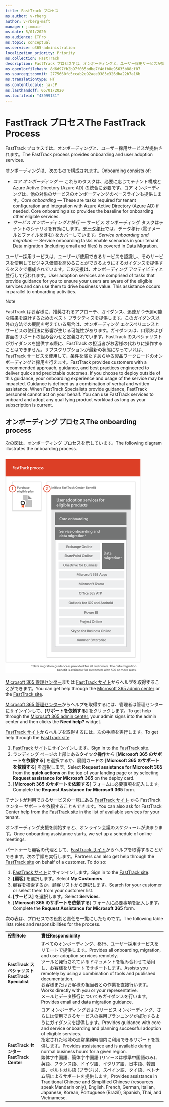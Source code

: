 ```yaml
---
title: FastTrack プロセス
ms.author: v-rberg
author: v-rberg-msft
manager: jimmuir
ms.date: 5/01/2020
ms.audience: ITPro
ms.topic: conceptual
ms.service: o365-administration
localization_priority: Priority
ms.collection: FastTrack
description: FastTrack プロセスでは、オンボーディングと、ユーザー採用サービスが提供されます。
ms.openlocfilehash: 8d6d97fb2b97f035bdbe7f4dfb8e95635b88cf07
ms.sourcegitcommit: 2775660fc5ccab2e92aee9383e326dba22b7a16b
ms.translationtype: HT
ms.contentlocale: ja-JP
ms.lasthandoff: 05/01/2020
ms.locfileid: "43999131"
---
```

# <a name="the-fasttrack-process"></a><span data-ttu-id="e5c4a-103">FastTrack プロセス</span><span class="sxs-lookup"><span data-stu-id="e5c4a-103">The FastTrack Process</span></span>

<span data-ttu-id="e5c4a-104">FastTrack プロセスでは、オンボーディングと、ユーザー採用サービスが提供されます。</span><span class="sxs-lookup"><span data-stu-id="e5c4a-104">The FastTrack process provides onboarding and user adoption services.</span></span> 
  
<span data-ttu-id="e5c4a-105">オンボーディングは、次のもので構成されます。</span><span class="sxs-lookup"><span data-stu-id="e5c4a-105">Onboarding consists of:</span></span>
  
- <span data-ttu-id="e5c4a-p101">*コア オンボーディング* — これらのタスクは、必要に応じてテナント構成と Azure Active Directory (Azure AD) の統合に必要です。コア オンボーディングは、他の対象のサービスのオンボーディングのベースラインも提供します。</span><span class="sxs-lookup"><span data-stu-id="e5c4a-p101">*Core onboarding* — These are tasks required for tenant configuration and integration with Azure Active Directory (Azure AD) if needed. Core onboarding also provides the baseline for onboarding other eligible services.</span></span> 
- <span data-ttu-id="e5c4a-p102">*サービス オンボーディングと移行* — サービス オンボーディング タスクはテナントのシナリオを有効にします。[データ移行](O365-data-migration.md)では、データ移行 (電子メールとファイルを含む) をカバーしています。</span><span class="sxs-lookup"><span data-stu-id="e5c4a-p102">*Service onboarding and migration* — Service onboarding tasks enable scenarios in your tenant. Data migration (including email and files) is covered in [Data Migration](O365-data-migration.md).</span></span> 
    
<span data-ttu-id="e5c4a-p103">ユーザー採用サービスは、ユーザーが使用できるサービスを認識し、そのサービスを使用してビジネス価値を高めることができるようにするガイダンスを提供するタスクで構成されています。この支援は、オンボーディング アクティビティと並行して行われます。</span><span class="sxs-lookup"><span data-stu-id="e5c4a-p103">User adoption services are comprised of tasks that provide guidance for you to ensure your users are aware of the eligible services and can use them to drive business value. This assistance occurs in parallel to onboarding activities.</span></span>
  
> [!NOTE]
> <span data-ttu-id="e5c4a-p104">FastTrack はお客様に、推奨されるアプローチ、ガイダンス、迅速かつ予測可能な結果を設計するためのベスト プラクティスを提供します。このガイダンス以外の方法での展開を考えている場合は、オンボーディング エクスペリエンスとサービスの使用法に影響が生じる可能性があります。ガイダンスは、口頭および書面のサポートの組み合わせと定義されています。FastTrack のスペシャリストがガイダンスを提供する際に、FastTrack の担当者がお客様の代わりに操作することはできません。サブスクリプションが最新の状態になっていれば、FastTrack サービスを使用して、条件を満たすあらゆる製品ワークロードのオンボーディングと採用を行えます。</span><span class="sxs-lookup"><span data-stu-id="e5c4a-p104">FastTrack provides customers with a recommended approach, guidance, and best practices engineered to deliver quick and predictable outcomes. If you choose to deploy outside of this guidance, your onboarding experience and usage of the service may be impacted. Guidance is defined as a combination of verbal and written assistance. When FastTrack Specialists provide guidance, FastTrack personnel cannot act on your behalf. You can use FastTrack services to onboard and adopt any qualifying product workload as long as your subscription is current.</span></span> 
  
## <a name="the-onboarding-process"></a><span data-ttu-id="e5c4a-117">オンボーディング プロセス</span><span class="sxs-lookup"><span data-stu-id="e5c4a-117">The onboarding process</span></span>

<span data-ttu-id="e5c4a-118">次の図は、オンボーディング プロセスを示しています。</span><span class="sxs-lookup"><span data-stu-id="e5c4a-118">The following diagram illustrates the onboarding process.</span></span>
  
![オンボーディング特典を利用する場合のタイムライン](media/o365-onboarding-timeline-m365-apps.png)
  
<span data-ttu-id="e5c4a-120">[Microsoft 365 管理センター](https://go.microsoft.com/fwlink/?linkid=2032704)または [FastTrack サイト](https://go.microsoft.com/fwlink/?linkid=780698)からヘルプを取得することができます。</span><span class="sxs-lookup"><span data-stu-id="e5c4a-120">You can get help through the [Microsoft 365 admin center](https://go.microsoft.com/fwlink/?linkid=2032704) or the [FastTrack site](https://go.microsoft.com/fwlink/?linkid=780698).</span></span> 

<span data-ttu-id="e5c4a-121">[Microsoft 365 管理センター](https://go.microsoft.com/fwlink/?linkid=2032704)からヘルプを取得するには、管理者は管理センターにサインインして、**[サポートを依頼する]** をクリックします。</span><span class="sxs-lookup"><span data-stu-id="e5c4a-121">To get help through the [Microsoft 365 admin center](https://go.microsoft.com/fwlink/?linkid=2032704), your admin signs into the admin center and then clicks the **Need help?** widget.</span></span> 

<span data-ttu-id="e5c4a-122">[FastTrack サイト](https://go.microsoft.com/fwlink/?linkid=780698)からヘルプを取得するには、次の手順を実行します。</span><span class="sxs-lookup"><span data-stu-id="e5c4a-122">To get help through the [FastTrack site](https://go.microsoft.com/fwlink/?linkid=780698):</span></span> 
1.    <span data-ttu-id="e5c4a-123">[FastTrack サイト](https://go.microsoft.com/fwlink/?linkid=780698)にサインインします。</span><span class="sxs-lookup"><span data-stu-id="e5c4a-123">Sign in to the [FastTrack site](https://go.microsoft.com/fwlink/?linkid=780698).</span></span> 
2.    <span data-ttu-id="e5c4a-124">ランディング ページの上部にある**クイック操作**から [**Microsoft 365 のサポートを依頼する**] を選択するか、展開カードの [**Microsoft 365 のサポートを依頼する**] を選択します。</span><span class="sxs-lookup"><span data-stu-id="e5c4a-124">Select **Request assistance for Microsoft 365** from the **quick actions** on the top of your landing page or by selecting **Request assistance for Microsoft 365** on the deploy card.</span></span>
3.    <span data-ttu-id="e5c4a-125">[**Microsoft 365 のサポートを依頼する**] フォームに必要事項を記入します。</span><span class="sxs-lookup"><span data-stu-id="e5c4a-125">Complete the **Request Assistance for Microsoft 365** form.</span></span> 
  
 <span data-ttu-id="e5c4a-126">テナントが利用できるサービスの一覧にある [FastTrack サイト](https://go.microsoft.com/fwlink/?linkid=780698) から FastTrack センター サポートを依頼することもできます。</span><span class="sxs-lookup"><span data-stu-id="e5c4a-126">You can also ask for FastTrack Center help from the [FastTrack site](https://go.microsoft.com/fwlink/?linkid=780698) in the list of available services for your tenant.</span></span> 
    
 <span data-ttu-id="e5c4a-127">オンボーディング支援を開始すると、オンライン会議のスケジュールが決まります。</span><span class="sxs-lookup"><span data-stu-id="e5c4a-127">Once onboarding assistance starts, we set up a schedule of online meetings.</span></span>
    
<span data-ttu-id="e5c4a-p105">パートナーも顧客の代理として、[FastTrack サイト](https://go.microsoft.com/fwlink/?linkid=780698)からヘルプを取得することができます。次の手順を実行します。</span><span class="sxs-lookup"><span data-stu-id="e5c4a-p105">Partners can also get help through the [FastTrack site](https://go.microsoft.com/fwlink/?linkid=780698) on behalf of a customer. To do so:</span></span>
1.    <span data-ttu-id="e5c4a-130">[FastTrack サイト](https://go.microsoft.com/fwlink/?linkid=780698)にサインインします。</span><span class="sxs-lookup"><span data-stu-id="e5c4a-130">Sign in to the [FastTrack site](https://go.microsoft.com/fwlink/?linkid=780698).</span></span> 
2.    <span data-ttu-id="e5c4a-131">**[顧客]** を選択します。</span><span class="sxs-lookup"><span data-stu-id="e5c4a-131">Select **My Customers**.</span></span>
3.    <span data-ttu-id="e5c4a-132">顧客を検索するか、顧客リストから選択します。</span><span class="sxs-lookup"><span data-stu-id="e5c4a-132">Search for your customer or select them from your customer list.</span></span>
4.    <span data-ttu-id="e5c4a-133">**[サービス]** を選択します。</span><span class="sxs-lookup"><span data-stu-id="e5c4a-133">Select **Services**.</span></span>
5.    <span data-ttu-id="e5c4a-134">[**Microsoft 365 のサポートを依頼する**] フォームに必要事項を記入します。</span><span class="sxs-lookup"><span data-stu-id="e5c4a-134">Complete the **Request Assistance for Microsoft 365** form.</span></span> 

<span data-ttu-id="e5c4a-135">次の表は、プロセスでの役割と責任を一覧にしたものです。</span><span class="sxs-lookup"><span data-stu-id="e5c4a-135">The following table lists roles and responsibilities for the process.</span></span>
    
|||
|:-----|:-----|
|<span data-ttu-id="e5c4a-136">**役割**</span><span class="sxs-lookup"><span data-stu-id="e5c4a-136">**Role**</span></span> <br/> |<span data-ttu-id="e5c4a-137">**責任**</span><span class="sxs-lookup"><span data-stu-id="e5c4a-137">**Responsibility**</span></span> <br/> |
|<span data-ttu-id="e5c4a-138">**FastTrack スペシャリスト**</span><span class="sxs-lookup"><span data-stu-id="e5c4a-138">**FastTrack Specialist**</span></span> <br/> |<span data-ttu-id="e5c4a-139">すべてのオンボーディング、移行、ユーザー採用サービスをリモートで提供します。</span><span class="sxs-lookup"><span data-stu-id="e5c4a-139">Provides all onboarding, migration, and user adoption services remotely.</span></span>  <br/> <span data-ttu-id="e5c4a-140">ツールと発行されているドキュメントを組み合わせて活用し、お客様をリモートでサポートします。</span><span class="sxs-lookup"><span data-stu-id="e5c4a-140">Assists you remotely by using a combination of tools and published documentation.</span></span> <br/> <span data-ttu-id="e5c4a-141">お客様またはお客様の担当者との作業を直接行います。</span><span class="sxs-lookup"><span data-stu-id="e5c4a-141">Works directly with you or your representative.</span></span> <br/> <span data-ttu-id="e5c4a-142">メールとデータ移行についてもガイダンスを行います。</span><span class="sxs-lookup"><span data-stu-id="e5c4a-142">Provides email and data migration guidance.</span></span>|
|<span data-ttu-id="e5c4a-143">**FastTrack センター**</span><span class="sxs-lookup"><span data-stu-id="e5c4a-143">**FastTrack Center**</span></span>  <br/> |<span data-ttu-id="e5c4a-144">コア オンボーディングおよびサービス オンボーディング、さらには使用できるサービスの採用プランニングが成功するようにガイダンスを提供します。</span><span class="sxs-lookup"><span data-stu-id="e5c4a-144">Provides guidance with core and service onboarding and planning successful adoption of eligible services.</span></span>  <br/> <span data-ttu-id="e5c4a-145">指定された地域の通常業務時間内に利用できるサポートを提供します。</span><span class="sxs-lookup"><span data-stu-id="e5c4a-145">Provides assistance and is available during normal business hours for a given region.</span></span> <br/> <span data-ttu-id="e5c4a-146">繁体字中国語、簡体字中国語 (リソースは標準中国語のみ)、英語、フランス語、ドイツ語、イタリア語、日本語、韓国語、ポルトガル語 (ブラジル)、スペイン語、タイ語、ベトナム語によるサポートを提供します。</span><span class="sxs-lookup"><span data-stu-id="e5c4a-146">Provides assistance in Traditional Chinese and Simplified Chinese (resources speak Mandarin only), English, French, German, Italian, Japanese, Korean, Portuguese (Brazil), Spanish, Thai, and Vietnamese.</span></span>|
